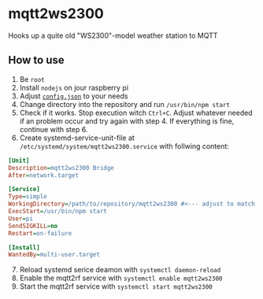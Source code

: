 # mqtt2ws2300
Hooks up a quite old "WS2300"-model weather station to MQTT

## How to use
1. Be `root`
1. Install `nodejs` on jour raspberry pi
3. Adjust [`config.json`](https://github.com/th-wilde/mqtt2ws2300/blob/cfb84468f1d7e5b8413f05143b63485150b5a18f/config.json) to your needs 
4. Change directory into the repository and run `/usr/bin/npm start`
5. Check if it works. Stop execution witch `Ctrl+C`. Adjust whatever needed if an problem occur and try again with step 4. If everything is fine, continue with step 6.
6. Create systemd-service-unit-file at `/etc/systemd/system/mqtt2ws2300.service` with follwing content:
```ini
[Unit]
Description=mqtt2ws2300 Bridge
After=network.target

[Service]
Type=simple
WorkingDirectory=/path/to/repository/mqtt2ws2300 #<--- adjust to match your environment
ExecStart=/usr/bin/npm start
User=pi
SendSIGKILL=no
Restart=on-failure

[Install]
WantedBy=multi-user.target

```
7. Reload systemd serice deamon with `systemctl daemon-reload`
8. Enable the mqtt2rf service with `systemctl enable mqtt2ws2300`
9. Start the mqtt2rf service with `systemctl start mqtt2ws2300`
